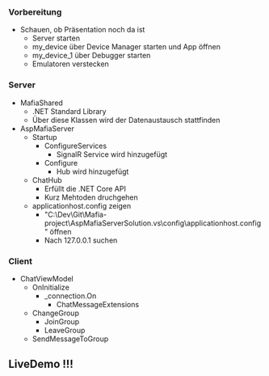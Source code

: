 ### Vorbereitung
- Schauen, ob Präsentation noch da ist
    - Server starten
    - my_device über Device Manager starten und App öffnen
    - my_device_1 über Debugger starten
    - Emulatoren verstecken
### Server
- MafiaShared
    - .NET Standard Library
    - Über diese Klassen wird der Datenaustausch stattfinden
- AspMafiaServer
    - Startup
        - ConfigureServices
            - SignalR Service wird hinzugefügt
		- Configure
			- Hub wird hinzugefügt
    - ChatHub
        - Erfüllt die .NET Core API
        - Kurz Mehtoden druchgehen
    - applicationhost.config zeigen
		- "C:\Dev\Git\Mafia-project\AspMafiaServerSolution\.vs\config\applicationhost.config" öffnen
		- Nach 127.0.0.1 suchen
### Client
- ChatViewModel
    - OnInitialize
        - _connection.On
            - ChatMessageExtensions
    - ChangeGroup
        - JoinGroup
        - LeaveGroup
    - SendMessageToGroup
## LiveDemo !!!